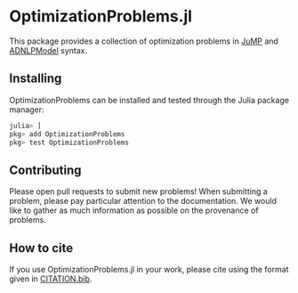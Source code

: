 # OptimizationProblems.jl

This package provides a collection of optimization problems in
[JuMP](https://github.com/JuliaOpt/JuMP.jl) and [ADNLPModel](https://github.com/JuliaSmoothOptimizers/ADNLPModels.jl) syntax.

## Installing

OptimizationProblems can be installed and tested through the Julia package manager:

```julia
julia> ]
pkg> add OptimizationProblems
pkg> test OptimizationProblems
```

## Contributing

Please open pull requests to submit new problems! When submitting a problem,
please pay particular attention to the documentation. We would like to gather
as much information as possible on the provenance of problems.

## How to cite

If you use OptimizationProblems.jl in your work, please cite using the format given in [CITATION.bib](https://github.com/JuliaSmoothOptimizers/OptimizationProblems.jl/blob/main/CITATION.bib).
